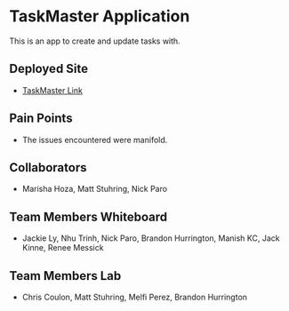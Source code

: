 
# TaskMaster Application
This is an app to create and update tasks with.

## Deployed Site
* [TaskMaster Link](http://taskmaster-env.5p2evkjp2m.us-west-2.elasticbeanstalk.com/api/v1/tasks)

## Pain Points
* The issues encountered were manifold.

## Collaborators
* Marisha Hoza, Matt Stuhring, Nick Paro

## Team Members Whiteboard
* Jackie Ly, Nhu Trinh, Nick Paro, Brandon Hurrington, Manish KC, Jack Kinne, Renee Messick

## Team Members Lab
* Chris Coulon, Matt Stuhring, Melfi Perez, Brandon Hurrington 
